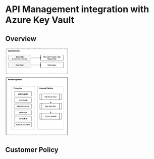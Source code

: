 # API Management integration with Azure Key Vault

## Overview

<img src="https://github.com/kevinhillinger/azure-api-management-keyvault/raw/master/docs/diagram.png" width="200" />

## Customer Policy


